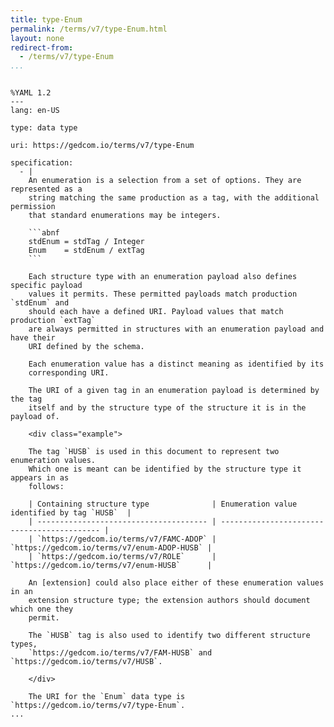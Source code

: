 ```yaml
---
title: type-Enum
permalink: /terms/v7/type-Enum.html
layout: none
redirect-from:
  - /terms/v7/type-Enum
...
```


```

%YAML 1.2
---
lang: en-US

type: data type

uri: https://gedcom.io/terms/v7/type-Enum

specification:
  - |
    An enumeration is a selection from a set of options. They are represented as a
    string matching the same production as a tag, with the additional permission
    that standard enumerations may be integers.
    
    ```abnf
    stdEnum = stdTag / Integer
    Enum    = stdEnum / extTag
    ```
    
    Each structure type with an enumeration payload also defines specific payload
    values it permits. These permitted payloads match production `stdEnum` and
    should each have a defined URI. Payload values that match production `extTag`
    are always permitted in structures with an enumeration payload and have their
    URI defined by the schema.
    
    Each enumeration value has a distinct meaning as identified by its
    corresponding URI.
    
    The URI of a given tag in an enumeration payload is determined by the tag
    itself and by the structure type of the structure it is in the payload of.
    
    <div class="example">
    
    The tag `HUSB` is used in this document to represent two enumeration values.
    Which one is meant can be identified by the structure type it appears in as
    follows:
    
    | Containing structure type              | Enumeration value identified by tag `HUSB`  |
    | -------------------------------------- | ------------------------------------------- |
    | `https://gedcom.io/terms/v7/FAMC-ADOP` | `https://gedcom.io/terms/v7/enum-ADOP-HUSB` |
    | `https://gedcom.io/terms/v7/ROLE`      | `https://gedcom.io/terms/v7/enum-HUSB`      |
    
    An [extension] could also place either of these enumeration values in an
    extension structure type; the extension authors should document which one they
    permit.
    
    The `HUSB` tag is also used to identify two different structure types,
    `https://gedcom.io/terms/v7/FAM-HUSB` and `https://gedcom.io/terms/v7/HUSB`.
    
    </div>
    
    The URI for the `Enum` data type is `https://gedcom.io/terms/v7/type-Enum`.
...

```
